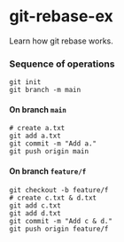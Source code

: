 # git-rebase-ex
Learn how git rebase works.

### Sequence of operations

```
git init
git branch -m main
```

#### On branch `main`

```
# create a.txt
git add a.txt
git commit -m "Add a."
git push origin main
```

#### On branch `feature/f`

```
git checkout -b feature/f
# create c.txt & d.txt
git add c.txt
git add d.txt
git commit -m "Add c & d."
git push origin feature/f
```
